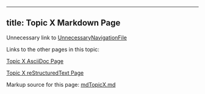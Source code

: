 
---
title: Topic X Markdown Page
---

Unnecessary link to
[UnnecessaryNavigationFile]($MWK/ExampleTopic/UnnecessaryNavigationFile.rst)

Links to the other pages in this topic:

[Topic X AsciiDoc Page]($MWK/ExampleTopic/TopicX/adocTopicX.adoc)

[Topic X reStructuredText Page]($MWK/ExampleTopic/TopicX/rstTopicX.rst)

Markup source for this page:
[mdTopicX.md]($MWK/ExampleTopic/TopicX/mdTopicX. md)
